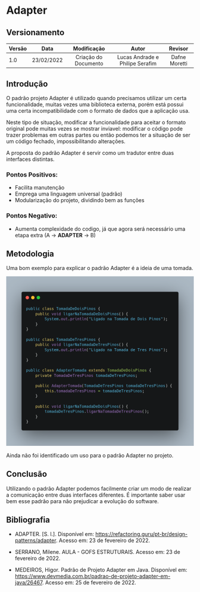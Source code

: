 # Adapter

## Versionamento

| Versão | Data       | Modificação          | Autor                        |Revisor|
| ------ | :--------: | :------------------: | :--------------------------: | :---: |
| 1.0    | 23/02/2022 | Criação do Documento | Lucas Andrade e Philipe Serafim | Dafne Moretti |

## Introdução

O padrão projeto Adapter é utilizado quando precisamos utilizar um certa funcionalidade, muitas vezes uma biblioteca externa, porém está possui uma certa incompatibilidade com o formato de dados que a aplicação usa.

Neste tipo de situação, modificar a funcionalidade para aceitar o formato original pode muitas vezes se mostrar inviavel: modificar o código pode trazer problemas em outras partes ou então podemos ter a situação de ser um código fechado, impossibilitando alterações.

A proposta do padrão Adapter é servir como um tradutor entre duas interfaces distintas.

### Pontos Positivos:
- Facilita manutenção
- Emprega uma linguagem universal (padrão)
- Modularização do projeto, dividindo bem as funções

### Pontos Negativo:
- Aumenta complexidade do codigo, já que agora será necessário uma etapa extra (A -> **ADAPTER** -> B)

## Metodologia

Uma bom exemplo para explicar o padrão Adapter é a ideia de uma tomada. 

![Adapter Exemplo](../../assets/images/adapter-example.png)

Ainda não foi identificado um uso para o padrão Adapter no projeto.

## Conclusão

Utilizando o padrão Adapter podemos facilmente criar um modo de realizar a comunicação entre duas interfaces diferentes. É importante saber usar bem esse padrão para não prejudicar a evolução do software.

## Bibliografia

- ADAPTER. [S. l.]. Disponível em: https://refactoring.guru/pt-br/design-patterns/adapter. Acesso em: 23 de fevereiro de 2022.

- SERRANO, Milene. AULA - GOFS ESTRUTURAIS. Acesso em: 23 de fevereiro de 2022.

- MEDEIROS, Higor. Padrão de Projeto Adapter em Java. Disponível em: https://www.devmedia.com.br/padrao-de-projeto-adapter-em-java/26467. Acesso em: 25 de fevereiro de 2022.